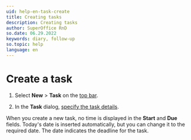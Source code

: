 ```yaml
---
uid: help-en-task-create
title: Creating tasks
description: Creating tasks
author: SuperOffice RnD
so.date: 06.29.2022
keywords: diary, follow-up
so.topic: help
language: en
---
```


# Create a task

1. Select **New** > **Task** on the [top bar][2].

2. In the **Task** dialog, [specify the task details][1].

When you create a new task, no time is displayed in the **Start** and **Due** fields. Today's date is inserted automatically, but you can change it to the required date. The date indicates the deadline for the task.

<!-- Referenced links -->
[1]: screen/dialog-for-followups.md
[2]: ../../learn/getting-started/main-screen/buttons-in-menu-bar.md

<!-- Referenced images -->
